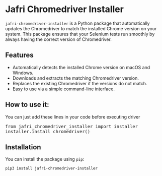 # Jafri Chromedriver Installer

`jafri-chromedriver-installer` is a Python package that automatically updates the Chromedriver to match the installed Chrome version on your system. This package ensures that your Selenium tests run smoothly by always having the correct version of Chromedriver.

## Features

- Automatically detects the installed Chrome version on macOS and Windows.
- Downloads and extracts the matching Chromedriver version.
- Replaces the existing Chromedriver if the versions do not match.
- Easy to use via a simple command-line interface.

## How to use it:

You can just add these lines in your code before executing driver

<pre>
from jafri_chromedriver_installer import installer
installer.install_chromedriver()
</pre>

## Installation

You can install the package using `pip`:

```sh
pip3 install jafri-chromedriver-installer